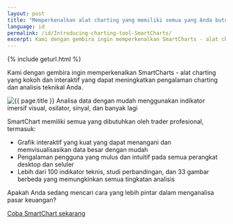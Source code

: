 ```yaml
---
layout: post
title: "Memperkenalkan alat charting yang memiliki semua yang Anda butuhkan –– SmartChart"
language: id
permalink: /id/Introducing-charting-tool-SmartCharts/
excerpt: Kami dengan gembira ingin memperkenalkan SmartCharts - alat charting yang kokoh dan interaktif yang dapat meningkatkan pengalaman charting dan analisis teknikal Anda...
---
```

{% include geturl.html %}

Kami dengan gembira ingin memperkenalkan SmartCharts - alat charting yang kokoh dan interaktif yang dapat meningkatkan pengalaman charting dan analisis teknikal Anda.

<div class="cta">
    <img src="{{ '/images/smartcharts.png' | prepend: SourceUrl }}" alt="{{ page.title }}">
    <span class="font-s">Analisa data dengan mudah menggunakan indikator imersif visual, osilator, sinyal, dan banyak lagi</span>
</div>



SmartChart memiliki semua yang dibutuhkan oleh trader profesional, termasuk:

<ul class="bullet">
    <li>Grafik interaktif yang kuat yang dapat menangani dan memvisualisasikan data besar dengan mudah</li>
    <li>Pengalaman pengguna yang mulus dan intuitif pada semua perangkat desktop dan seluler</li>
    <li>Lebih dari 100 indikator teknis, studi perbandingan, dan 33 gambar berbeda yang memungkinkan semua tingkatan analisis</li>
</ul>

<div class="cta">
<p>Apakah Anda sedang mencari cara yang lebih pintar dalam menganalisa pasar keuangan?</p>
<a class="button" href="https://charts.binary.com"><span>Coba SmartChart sekarang</span></a> 
</div>


